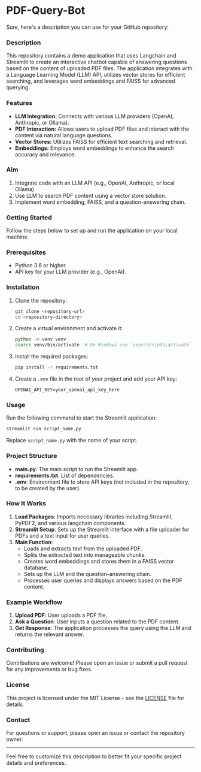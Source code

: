 # PDF-Query-Bot
Sure, here's a description you can use for your GitHub repository:

### Description

This repository contains a demo application that uses Langchain and Streamlit to create an interactive chatbot capable of answering questions based on the content of uploaded PDF files. The application integrates with a Language Learning Model (LLM) API, utilizes vector stores for efficient searching, and leverages word embeddings and FAISS for advanced querying.

### Features

- **LLM Integration:** Connects with various LLM providers (OpenAI, Anthropic, or Ollama).
- **PDF Interaction:** Allows users to upload PDF files and interact with the content via natural language questions.
- **Vector Stores:** Utilizes FAISS for efficient text searching and retrieval.
- **Embeddings:** Employs word embeddings to enhance the search accuracy and relevance.

### Aim

1. Integrate code with an LLM API (e.g., OpenAI, Anthropic, or local Ollama).
2. Use LLM to search PDF content using a vector store solution.
3. Implement word embedding, FAISS, and a question-answering chain.

### Getting Started

Follow the steps below to set up and run the application on your local machine.

### Prerequisites

- Python 3.6 or higher.
- API key for your LLM provider (e.g., OpenAI).

### Installation

1. Clone the repository:

    ```bash
    git clone <repository-url>
    cd <repository-directory>
    ```

2. Create a virtual environment and activate it:

    ```bash
    python -m venv venv
    source venv/bin/activate  # On Windows use `venv\Scripts\activate`
    ```

3. Install the required packages:

    ```bash
    pip install -r requirements.txt
    ```

4. Create a `.env` file in the root of your project and add your API key:

    ```env
    OPENAI_API_KEY=your_openai_api_key_here
    ```

### Usage

Run the following command to start the Streamlit application:

```bash
streamlit run script_name.py
```

Replace `script_name.py` with the name of your script.

### Project Structure

- **main.py**: The main script to run the Streamlit app.
- **requirements.txt**: List of dependencies.
- **.env**: Environment file to store API keys (not included in the repository, to be created by the user).

### How It Works

1. **Load Packages**: Imports necessary libraries including Streamlit, PyPDF2, and various langchain components.
2. **Streamlit Setup**: Sets up the Streamlit interface with a file uploader for PDFs and a text input for user queries.
3. **Main Function**:
    - Loads and extracts text from the uploaded PDF.
    - Splits the extracted text into manageable chunks.
    - Creates word embeddings and stores them in a FAISS vector database.
    - Sets up the LLM and the question-answering chain.
    - Processes user queries and displays answers based on the PDF content.

### Example Workflow

1. **Upload PDF**: User uploads a PDF file.
2. **Ask a Question**: User inputs a question related to the PDF content.
3. **Get Response**: The application processes the query using the LLM and returns the relevant answer.

### Contributing

Contributions are welcome! Please open an issue or submit a pull request for any improvements or bug fixes.

### License

This project is licensed under the MIT License - see the [LICENSE](LICENSE) file for details.

### Contact

For questions or support, please open an issue or contact the repository owner.

---

Feel free to customize this description to better fit your specific project details and preferences.
